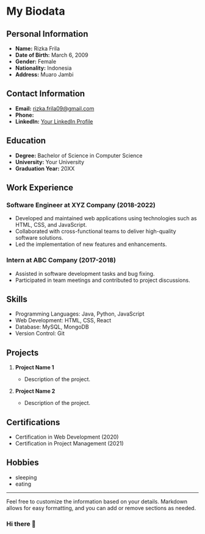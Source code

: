 # My Biodata

## Personal Information

- **Name:** Rizka Frila
- **Date of Birth:** March 6, 2009
- **Gender:** Female
- **Nationality:** Indonesia
- **Address:** Muaro Jambi

## Contact Information

- **Email:** rizka.frila09@gmail.com
- **Phone:** 
- **LinkedIn:** [Your LinkedIn Profile](https://www.linkedin.com/in/your-profile)

## Education

- **Degree:** Bachelor of Science in Computer Science
- **University:** Your University
- **Graduation Year:** 20XX

## Work Experience

### Software Engineer at XYZ Company (2018-2022)

- Developed and maintained web applications using technologies such as HTML, CSS, and JavaScript.
- Collaborated with cross-functional teams to deliver high-quality software solutions.
- Led the implementation of new features and enhancements.

### Intern at ABC Company (2017-2018)

- Assisted in software development tasks and bug fixing.
- Participated in team meetings and contributed to project discussions.

## Skills

- Programming Languages: Java, Python, JavaScript
- Web Development: HTML, CSS, React
- Database: MySQL, MongoDB
- Version Control: Git

## Projects

1. **Project Name 1**
   - Description of the project.

2. **Project Name 2**
   - Description of the project.

## Certifications

- Certification in Web Development (2020)
- Certification in Project Management (2021)

## Hobbies

- sleeping
- eating

---

Feel free to customize the information based on your details. Markdown allows for easy formatting, and you can add or remove sections as needed.
### Hi there 👋

<!--
**frizzka/frizzka** is a ✨ _special_ ✨ repository because its `README.md` (this file) appears on your GitHub profile.

Here are some ideas to get you started:

- 🔭 I’m currently working on ...
- 🌱 I’m currently learning ...
- 👯 I’m looking to collaborate on ...
- 🤔 I’m looking for help with ...
- 💬 Ask me about ...
- 📫 How to reach me: ...
- 😄 Pronouns: ...
- ⚡ Fun fact: ...
-->
